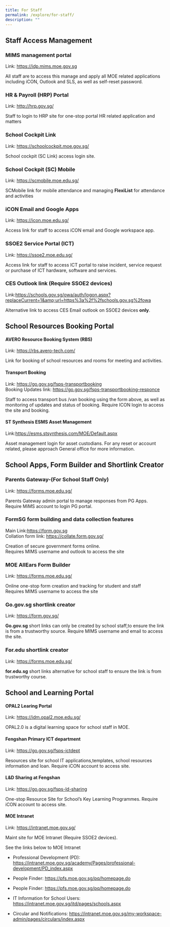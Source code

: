 ```yaml
---
title: For Staff
permalink: /explore/for-staff/
description: ""
---
```

## Staff Access Management 

### MIMS management portal

Link: https://idp.mims.moe.gov.sg

All staff are to access this manage and apply all MOE related applications including iCON, Outlook and SLS, as well as self-reset password.


### HR &amp; Payroll (HRP) Portal

Link: http://hrp.gov.sg/

Staff to login to HRP site for one-stop portal HR related application and matters

### School Cockpit Link

Link: https://schoolcockpit.moe.gov.sg/

School cockpit (SC Link) access login site.

### School Cockpit (SC) Mobile

Link: https://scmobile.moe.edu.sg/

SCMobile link for mobile attendance and managing **FlexiList** for attendance and activities

### iCON Email and Google Apps

Link: https://icon.moe.edu.sg/

Access link for staff to access iCON email and Google workspace app.

### SSOE2 Service Portal (ICT)

Link: https://ssoe2.moe.edu.sg/

Access link for staff to access ICT portal to raise incident, service request or purchase of ICT hardware, software and services.

### CES Outlook link (Require SSOE2 devices)

Link:https://schools.gov.sg/owa/auth/logon.aspx?replaceCurrent=1&amp;url=https%3a%2f%2fschools.gov.sg%2fowa

Alternative link to access CES Email outlook on SSOE2 devices **only**.

## School Resources Booking Portal

#### AVERO Resource Booking System (RBS)

Link: https://rbs.avero-tech.com/

Link for booking of school resources and rooms for meeting and activities.

#### Transport Booking 

Link: https://go.gov.sg/fsps-transportbooking
<br> Booking Updates link: https://go.gov.sg/fsps-transportbooking-responce

Staff to access transport bus /van booking using the form above, as well as monitoring of updates and status of booking.
Require ICON login to access the site and booking.

#### ST Synthesis ESMS Asset Management

Link:https://esms.stsynthesis.com/MOE/Default.aspx

Asset management login for asset custodians. For any reset or account related, please approach General office for more information.

## School Apps, Form Builder and Shortlink Creator

### Parents Gateway-(For School Staff Only)

Link: https://forms.moe.edu.sg/

Parents Gateway admin portal to manage responses from PG Apps.
<br>Require MiMS account to login PG portal.

### FormSG  form building and data collection features

Main Link:https://form.gov.sg
<br>Collation form link: https://collate.form.gov.sg/

Creation of secure government forms online. 
<br> Requires MIMS username and outlook to access the site

### MOE AllEars Form Builder

Link: https://forms.moe.edu.sg/

Online one-stop form creation and tracking for student and staff
<br>Requires MIMS username  to access the site

### Go.gov.sg shortlink creator

Link: https://form.gov.sg/

**Go.gov.sg**&nbsp;short links can only be created by school staff,to ensure the link is from a trustworthy source. Require MIMS username and email to access the site.

### For.edu shortlink creator 

Link: https://forms.moe.edu.sg/

**for.edu.sg**&nbsp;short links alternative for school staff to ensure the link is from trustworthy course. 


## School and Learning Portal

####  OPAL2  Learing Portal
Link: https://idm.opal2.moe.edu.sg/

OPAL2.0 is a digital learning space for school staff in MOE.

####  Fengshan Primary ICT department
Link: https://go.gov.sg/fsps-ictdept

Resources site for school IT applications,templates, school resources information and loan. Require iCON account to access site.

#### L&amp;D Sharing at Fengshan

Link: https://go.gov.sg/fsps-ld-sharing

One-stop Resource Site for School’s Key Learning Programmes. Require iCON account to access site.

#### MOE Intranet 

Link: https://intranet.moe.gov.sg/

Maint site for MOE Intranet (Require SSOE2 devices).

See the links below to  MOE Intranet 

* Professional Development (PD): https://intranet.moe.gov.sg/academy/Pages/professional-development/PD_index.aspx

* People Finder: https://pfs.moe.gov.sg/pq/homepage.do

* People Finder: https://pfs.moe.gov.sg/pq/homepage.do

* IT Information for School Users: https://intranet.moe.gov.sg/itd/pages/schools.aspx

* Circular and Notifications: https://intranet.moe.gov.sg/my-workspace-admin/pages/circulars/index.aspx